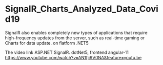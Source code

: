 # SignalR_Charts_Analyzed_Data_Covid19
SignalR also enables completely new types of applications that require high-frequency updates from the server, such as real-time gaming or Charts for data update. on flatform .NET5

The video link
ASP.NET SignalR. dotNet5, frontend angular-11
https://www.youtube.com/watch?v=AN1fji9V0NA&feature=youtu.be

